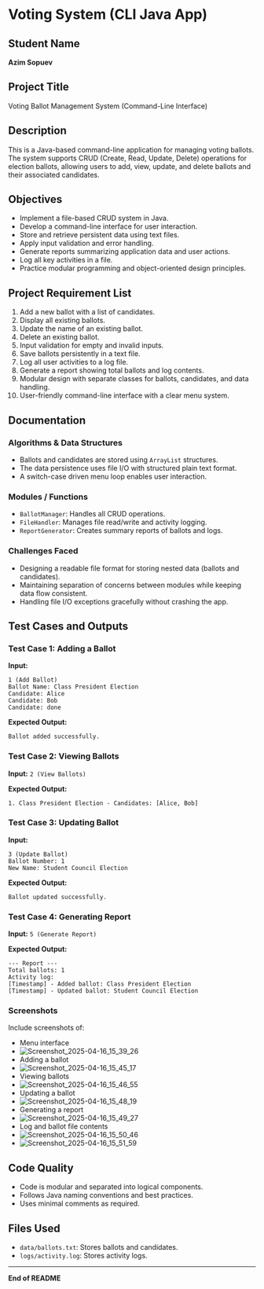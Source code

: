 # Voting System (CLI Java App)

## Student Name
**Azim Sopuev**

## Project Title
Voting Ballot Management System (Command-Line Interface)

## Description
This is a Java-based command-line application for managing voting ballots. The system supports CRUD (Create, Read, Update, Delete) operations for election ballots, allowing users to add, view, update, and delete ballots and their associated candidates.

## Objectives
- Implement a file-based CRUD system in Java.
- Develop a command-line interface for user interaction.
- Store and retrieve persistent data using text files.
- Apply input validation and error handling.
- Generate reports summarizing application data and user actions.
- Log all key activities in a file.
- Practice modular programming and object-oriented design principles.

## Project Requirement List
1. Add a new ballot with a list of candidates.
2. Display all existing ballots.
3. Update the name of an existing ballot.
4. Delete an existing ballot.
5. Input validation for empty and invalid inputs.
6. Save ballots persistently in a text file.
7. Log all user activities to a log file.
8. Generate a report showing total ballots and log contents.
9. Modular design with separate classes for ballots, candidates, and data handling.
10. User-friendly command-line interface with a clear menu system.

## Documentation

### Algorithms & Data Structures
- Ballots and candidates are stored using `ArrayList` structures.
- The data persistence uses file I/O with structured plain text format.
- A switch-case driven menu loop enables user interaction.

### Modules / Functions
- `BallotManager`: Handles all CRUD operations.
- `FileHandler`: Manages file read/write and activity logging.
- `ReportGenerator`: Creates summary reports of ballots and logs.

### Challenges Faced
- Designing a readable file format for storing nested data (ballots and candidates).
- Maintaining separation of concerns between modules while keeping data flow consistent.
- Handling file I/O exceptions gracefully without crashing the app.

## Test Cases and Outputs

### Test Case 1: Adding a Ballot
**Input:**
```
1 (Add Ballot)
Ballot Name: Class President Election
Candidate: Alice
Candidate: Bob
Candidate: done
```

**Expected Output:**
```
Ballot added successfully.
```

### Test Case 2: Viewing Ballots
**Input:** `2 (View Ballots)`

**Expected Output:**
```
1. Class President Election - Candidates: [Alice, Bob]
```

### Test Case 3: Updating Ballot
**Input:**
```
3 (Update Ballot)
Ballot Number: 1
New Name: Student Council Election
```

**Expected Output:**
```
Ballot updated successfully.
```

### Test Case 4: Generating Report
**Input:** `5 (Generate Report)`

**Expected Output:**
```
--- Report ---
Total ballots: 1
Activity log:
[Timestamp] - Added ballot: Class President Election
[Timestamp] - Updated ballot: Student Council Election
```

### Screenshots
Include screenshots of:
- Menu interface
- ![Screenshot_2025-04-16_15_39_26](https://github.com/user-attachments/assets/e5f79d63-63eb-4de1-978d-f573fe5b9e37)
- Adding a ballot
- ![Screenshot_2025-04-16_15_45_17](https://github.com/user-attachments/assets/97904456-e6eb-445c-baf2-b21dfaf584e2)
- Viewing ballots
- ![Screenshot_2025-04-16_15_46_55](https://github.com/user-attachments/assets/ce3a9a50-b361-4c6c-8d17-68266ef3eef2)
- Updating a ballot
- ![Screenshot_2025-04-16_15_48_19](https://github.com/user-attachments/assets/c5dbf6b5-aa8c-48dc-a8b8-44f5daaace17)
- Generating a report
- ![Screenshot_2025-04-16_15_49_27](https://github.com/user-attachments/assets/ea79794f-bf25-4d96-b859-6ab152f0431c)
- Log and ballot file contents
- ![Screenshot_2025-04-16_15_50_46](https://github.com/user-attachments/assets/4c191091-7ffd-4d05-bca2-a14b3231d400)
- ![Screenshot_2025-04-16_15_51_59](https://github.com/user-attachments/assets/e3169259-527d-43a7-b8da-81ab572e1ffa)



## Code Quality
- Code is modular and separated into logical components.
- Follows Java naming conventions and best practices.
- Uses minimal comments as required.

## Files Used
- `data/ballots.txt`: Stores ballots and candidates.
- `logs/activity.log`: Stores activity logs.

---

**End of README**
